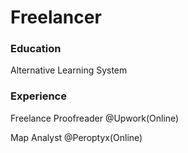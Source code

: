 # Freelancer

### Education
Alternative Learning System

### Experience
 Freelance Proofreader @Upwork(Online)
 
 Map Analyst @Peroptyx(Online)
